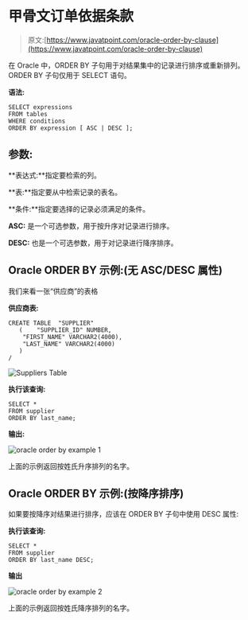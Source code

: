 # 甲骨文订单依据条款

> 原文:[https://www.javatpoint.com/oracle-order-by-clause](https://www.javatpoint.com/oracle-order-by-clause)

在 Oracle 中，ORDER BY 子句用于对结果集中的记录进行排序或重新排列。ORDER BY 子句仅用于 SELECT 语句。

**语法:**

```
SELECT expressions
FROM tables
WHERE conditions
ORDER BY expression [ ASC | DESC ]; 

```

## 参数:

**表达式:**指定要检索的列。

**表:**指定要从中检索记录的表名。

**条件:**指定要选择的记录必须满足的条件。

**ASC:** 是一个可选参数，用于按升序对记录进行排序。

**DESC:** 也是一个可选参数，用于对记录进行降序排序。

## Oracle ORDER BY 示例:(无 ASC/DESC 属性)

我们来看一张“供应商”的表格

**供应商表:**

```
CREATE TABLE  "SUPPLIER" 
   (	"SUPPLIER_ID" NUMBER, 
	"FIRST_NAME" VARCHAR2(4000), 
	"LAST_NAME" VARCHAR2(4000)
   )
/

```

![Suppliers Table](../Images/37052cd67a3153e61e9fb071c524ac27.png)

**执行该查询:**

```
SELECT *
FROM supplier
ORDER BY last_name;

```

**输出:**

![oracle order by example 1](../Images/82058e727ed35d5a23a904d75e1aeccb.png)

上面的示例返回按姓氏升序排列的名字。

## Oracle ORDER BY 示例:(按降序排序)

如果要按降序对结果进行排序，应该在 ORDER BY 子句中使用 DESC 属性:

**执行该查询:**

```
SELECT *
FROM supplier
ORDER BY last_name DESC;

```

**输出**

![oracle order by example 2](../Images/453b7c695ce2f28f25fe7f8575f69e21.png)

上面的示例返回按姓氏降序排列的名字。